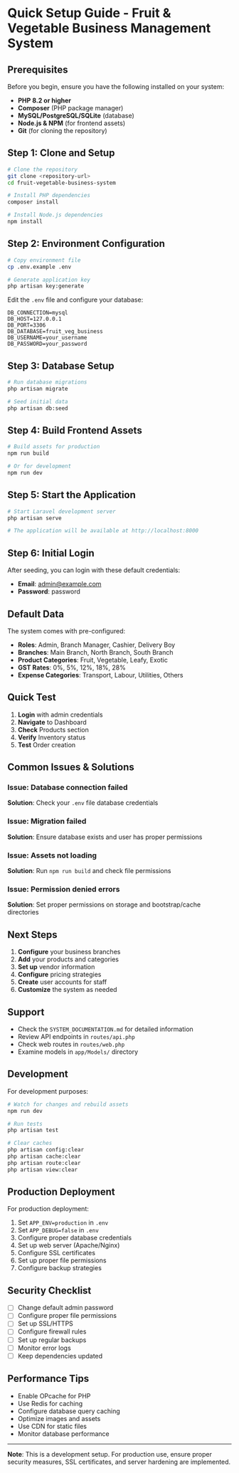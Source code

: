 # Quick Setup Guide - Fruit & Vegetable Business Management System

## Prerequisites

Before you begin, ensure you have the following installed on your system:

- **PHP 8.2 or higher**
- **Composer** (PHP package manager)
- **MySQL/PostgreSQL/SQLite** (database)
- **Node.js & NPM** (for frontend assets)
- **Git** (for cloning the repository)

## Step 1: Clone and Setup

```bash
# Clone the repository
git clone <repository-url>
cd fruit-vegetable-business-system

# Install PHP dependencies
composer install

# Install Node.js dependencies
npm install
```

## Step 2: Environment Configuration

```bash
# Copy environment file
cp .env.example .env

# Generate application key
php artisan key:generate
```

Edit the `.env` file and configure your database:

```env
DB_CONNECTION=mysql
DB_HOST=127.0.0.1
DB_PORT=3306
DB_DATABASE=fruit_veg_business
DB_USERNAME=your_username
DB_PASSWORD=your_password
```

## Step 3: Database Setup

```bash
# Run database migrations
php artisan migrate

# Seed initial data
php artisan db:seed
```

## Step 4: Build Frontend Assets

```bash
# Build assets for production
npm run build

# Or for development
npm run dev
```

## Step 5: Start the Application

```bash
# Start Laravel development server
php artisan serve

# The application will be available at http://localhost:8000
```

## Step 6: Initial Login

After seeding, you can login with these default credentials:

- **Email**: admin@example.com
- **Password**: password

## Default Data

The system comes with pre-configured:

- **Roles**: Admin, Branch Manager, Cashier, Delivery Boy
- **Branches**: Main Branch, North Branch, South Branch
- **Product Categories**: Fruit, Vegetable, Leafy, Exotic
- **GST Rates**: 0%, 5%, 12%, 18%, 28%
- **Expense Categories**: Transport, Labour, Utilities, Others

## Quick Test

1. **Login** with admin credentials
2. **Navigate** to Dashboard
3. **Check** Products section
4. **Verify** Inventory status
5. **Test** Order creation

## Common Issues & Solutions

### Issue: Database connection failed
**Solution**: Check your `.env` file database credentials

### Issue: Migration failed
**Solution**: Ensure database exists and user has proper permissions

### Issue: Assets not loading
**Solution**: Run `npm run build` and check file permissions

### Issue: Permission denied errors
**Solution**: Set proper permissions on storage and bootstrap/cache directories

## Next Steps

1. **Configure** your business branches
2. **Add** your products and categories
3. **Set up** vendor information
4. **Configure** pricing strategies
5. **Create** user accounts for staff
6. **Customize** the system as needed

## Support

- Check the `SYSTEM_DOCUMENTATION.md` for detailed information
- Review API endpoints in `routes/api.php`
- Check web routes in `routes/web.php`
- Examine models in `app/Models/` directory

## Development

For development purposes:

```bash
# Watch for changes and rebuild assets
npm run dev

# Run tests
php artisan test

# Clear caches
php artisan config:clear
php artisan cache:clear
php artisan route:clear
php artisan view:clear
```

## Production Deployment

For production deployment:

1. Set `APP_ENV=production` in `.env`
2. Set `APP_DEBUG=false` in `.env`
3. Configure proper database credentials
4. Set up web server (Apache/Nginx)
5. Configure SSL certificates
6. Set up proper file permissions
7. Configure backup strategies

## Security Checklist

- [ ] Change default admin password
- [ ] Configure proper file permissions
- [ ] Set up SSL/HTTPS
- [ ] Configure firewall rules
- [ ] Set up regular backups
- [ ] Monitor error logs
- [ ] Keep dependencies updated

## Performance Tips

- Enable OPcache for PHP
- Use Redis for caching
- Configure database query caching
- Optimize images and assets
- Use CDN for static files
- Monitor database performance

---

**Note**: This is a development setup. For production use, ensure proper security measures, SSL certificates, and server hardening are implemented.